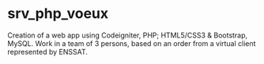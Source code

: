 # srv_php_voeux
Creation of a web app using Codeigniter, PHP; HTML5/CSS3 & Bootstrap, MySQL. Work in a team of 3 persons, based on an order from a virtual client represented by ENSSAT. 
